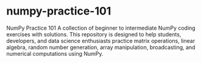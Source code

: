 # numpy-practice-101
NumPy Practice 101 A collection of beginner to intermediate NumPy coding exercises with solutions. This repository is designed to help students, developers, and data science enthusiasts practice matrix operations, linear algebra, random number generation, array manipulation, broadcasting, and numerical computations using NumPy.
